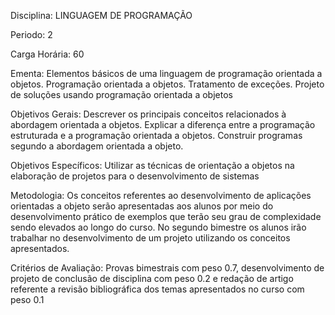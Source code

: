 Disciplina: LINGUAGEM DE PROGRAMAÇÃO

Periodo: 2

Carga Horária: 60
 
Ementa:
    Elementos básicos de uma linguagem de programação orientada a objetos. Programação orientada a objetos. Tratamento de exceções. Projeto de soluções usando programação orientada a objetos
 
Objetivos Gerais:
    Descrever os principais conceitos relacionados à abordagem orientada a objetos. Explicar a diferença entre a programação estruturada e a programação orientada a objetos. Construir programas segundo a abordagem 
orientada a objeto.
 
Objetivos Específicos:
    Utilizar as técnicas de orientação a objetos na elaboração de projetos para o desenvolvimento de sistemas
 
Metodologia:
    Os conceitos referentes ao desenvolvimento de aplicações orientadas a objeto serão apresentadas aos alunos por meio do desenvolvimento prático de exemplos que terão seu grau de complexidade sendo elevados ao longo 
do curso. No segundo bimestre os alunos irão trabalhar no desenvolvimento de um projeto utilizando os conceitos apresentados.
 
Critérios de Avaliação:
    Provas bimestrais com peso 0.7, desenvolvimento de projeto de conclusão de disciplina com peso 0.2 e redação de artigo referente a revisão bibliográfica dos temas apresentados no curso com peso 0.1
